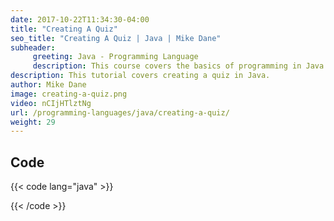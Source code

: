 ```yaml
---
date: 2017-10-22T11:34:30-04:00
title: "Creating A Quiz"
seo_title: "Creating A Quiz | Java | Mike Dane"
subheader:
     greeting: Java - Programming Language
     description: This course covers the basics of programming in Java. Work your way through the videos/articles and I'll teach you everything you need to know to start your programming journey!
description: This tutorial covers creating a quiz in Java.
author: Mike Dane
image: creating-a-quiz.png
video: nCIjHTlztNg
url: /programming-languages/java/creating-a-quiz/
weight: 29
---
```


## Code

{{< code lang="java" >}}


{{< /code >}}